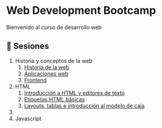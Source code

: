 # Web Development Bootcamp

Bienvenido al curso de desarrollo web

## :bookmark_tabs: Sesiones
1. Historia y conceptos de la web
    1. [Historia de la web](pre-curso/modulo_1/sesion_1.1)
    2. [Aplicaciones web](https://github.com/wizeline/web-development-bootcamp/blob/main/pre-curso/modulo_1/sesion_1.2)
    3. [Frontend](https://github.com/wizeline/web-development-bootcamp/blob/main/pre-curso/modulo_1/sesion_1.3)
3. HTML  
    1. [Introducción a HTML y editores de texto](https://github.com/wizeline/web-development-bootcamp/blob/main/pre-curso/modulo_2/sesion_2.1.1)
    1. [Etiquetas HTML básicas](https://github.com/wizeline/web-development-bootcamp-course/tree/main/pre-curso/modulo_2/sesion_2.1.2)
    1. [Layouts, tablas e introducción al modelo de caja](https://github.com/wizeline/web-development-bootcamp-course/tree/main/pre-curso/modulo_2/sesion_2.1.3)
4.
5. Javascript
